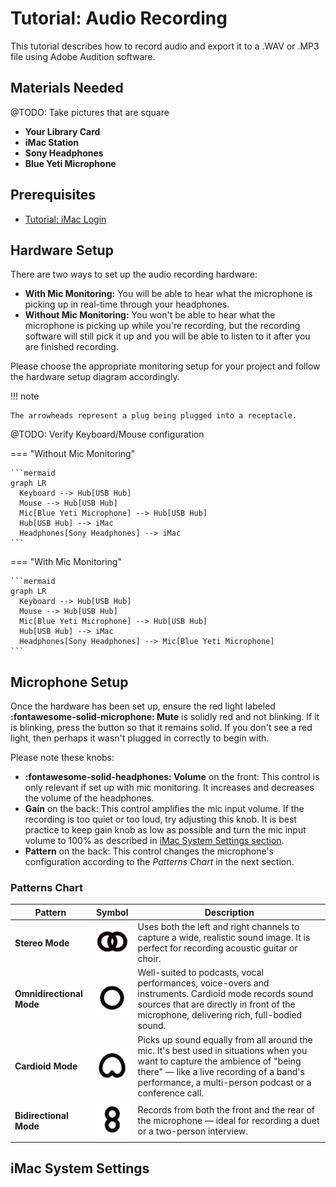 # Tutorial: Audio Recording

This tutorial describes how to record audio and export it to a .WAV or .MP3 file using Adobe Audition software.

## Materials Needed
@TODO: Take pictures that are square

<div class="grid cards" markdown>

- **Your Library Card**
- **iMac Station**
- **Sony Headphones**
- **Blue Yeti Microphone**
</div>

## Prerequisites
- [Tutorial: iMac Login](tutorial-iMac-login.md)

## Hardware Setup

There are two ways to set up the audio recording hardware:

- **With Mic Monitoring:** You will be able to hear what the microphone is picking up in real-time through your headphones.
- **Without Mic Monitoring:** You won't be able to hear what the microphone is picking up while you're recording, but the recording software will still pick it up and you will be able to listen to it after you are finished recording.

Please choose the appropriate monitoring setup for your project and follow the hardware setup diagram accordingly.

!!! note

    The arrowheads represent a plug being plugged into a receptacle.

@TODO: Verify Keyboard/Mouse configuration

=== "Without Mic Monitoring"

    ```mermaid
    graph LR
      Keyboard --> Hub[USB Hub]
      Mouse --> Hub[USB Hub]
      Mic[Blue Yeti Microphone] --> Hub[USB Hub]
      Hub[USB Hub] --> iMac
      Headphones[Sony Headphones] --> iMac
    ```

=== "With Mic Monitoring"

    ```mermaid
    graph LR
      Keyboard --> Hub[USB Hub]
      Mouse --> Hub[USB Hub]
      Mic[Blue Yeti Microphone] --> Hub[USB Hub]
      Hub[USB Hub] --> iMac
      Headphones[Sony Headphones] --> Mic[Blue Yeti Microphone]
    ```

## Microphone Setup

Once the hardware has been set up, ensure the red light labeled **:fontawesome-solid-microphone: Mute** is solidly red and not blinking. If it is blinking, press the button so that it remains solid. If you don't see a red light, then perhaps it wasn't plugged in correctly to begin with.

Please note these knobs:

- **:fontawesome-solid-headphones: Volume** on the front: This control is only relevant if set up with mic monitoring. It increases and decreases the volume of the headphones.
- **Gain** on the back: This control amplifies the mic input volume. If the recording is too quiet or too loud, try adjusting this knob. It is best practice to keep gain knob as low as possible and turn the mic input volume to 100% as described in [iMac System Settings section](#imac-system-settings).
- **Pattern** on the back: This control changes the microphone's configuration according to the *Patterns Chart* in the next section.

### Patterns Chart
| Pattern                  | Symbol                                                                        |Description                                                                                                                                                                                                                        |
| ------------------------ | ----------------------------------------------------------------------------- |---------------------------------------------------------------------------------------------------------------------------------------------------------------------------------------------------------------------------------- |
| **Stereo Mode**          | ![Symbol for stereo mode](../assets/images/mic-stereo.webp)                   | Uses both the left and right channels to capture a wide, realistic sound image. It is perfect for recording acoustic guitar or choir.                                                                                             |
| **Omnidirectional Mode** | ![Symbol for omnidirectional mode](../assets/images/mic-omnidirectional.webp) | Well-suited to podcasts, vocal performances, voice-overs and instruments. Cardioid mode records sound sources that are directly in front of the microphone, delivering rich, full-bodied sound.                                   |
| **Cardioid Mode**        | ![Symbol for cardioid mode](../assets/images/mic-cardioid.webp)               | Picks up sound equally from all around the mic. It's best used in situations when you want to capture the ambience of "being there" — like a live recording of a band's performance, a multi-person podcast or a conference call. |
| **Bidirectional Mode**   | ![Symbol for bidirectional mode](../assets/images/mic-bidirectional.webp)     | Records from both the front and the rear of the microphone — ideal for recording a duet or a two-person interview.                                                                                                                |

## iMac System Settings
